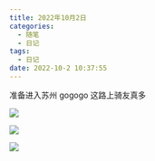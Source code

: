 ```yaml
---
title: 2022年10月2日
categories:
  - 随笔
  - 日记
tags:
  - 日记
date: 2022-10-2 10:37:55
---
```


准备进入苏州 gogogo 这路上骑友真多

![](https://feizhufanfan.oss-cn-hangzhou.aliyuncs.com/blog/20230225173038.png)

![](https://feizhufanfan.oss-cn-hangzhou.aliyuncs.com/blog/20230225173051.png)

![](https://feizhufanfan.oss-cn-hangzhou.aliyuncs.com/blog/20230225173111.png)
